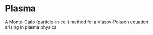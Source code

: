 # Plasma
A Monte-Carlo (particle-in-cell) method for a Vlasov-Poisson equation arising in plasma physics
